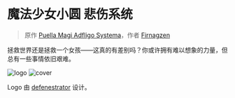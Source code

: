 # 魔法少女小圆 悲伤系统

> 原作 [Puella Magi Adfligo Systema](https://forums.sufficientvelocity.com/threads/2538/)，作者 [Firnagzen](https://forums.sufficientvelocity.com/members/firnagzen.386/)

拯救世界还是拯救一个女孩——这真的有差别吗？你或许拥有难以想象的力量，但总有一些事情依旧艰难。

![logo](/banner.png)
![cover](/cover.jpg)

Logo 由 [defenestrator](https://forums.sufficientvelocity.com/members/defenestrator.889/) 设计。
